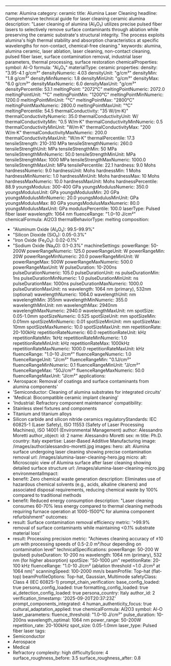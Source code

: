 ---
name: Alumina
category: ceramic
title: Alumina Laser Cleaning
headline: Comprehensive technical guide for laser cleaning ceramic alumina
description: "Laser cleaning of alumina (Al₂O₃) utilizes precise pulsed fiber lasers to selectively remove surface contaminants through ablation while preserving the ceramic substrate's structural integrity. The process exploits alumina's high thermal stability and absorption characteristics at specific wavelengths for non-contact, chemical-free cleaning."
keywords: alumina, alumina ceramic, laser ablation, laser cleaning, non-contact cleaning,
  pulsed fiber laser, surface contamination removal, industrial laser parameters,
  thermal processing, surface restoration
chemicalProperties:
  symbol: Al-O
  formula: "Al₂O₃"
  materialType: ceramic
properties:
  density: "3.95-4.1 g/cm³"
  densityNumeric: 4.03
  densityUnit: "g/cm³"
  densityMin: "1.8 g/cm³"
  densityMinNumeric: 1.8
  densityMinUnit: "g/cm³"
  densityMax: "6.0 g/cm³"
  densityMaxNumeric: 6.0
  densityMaxUnit: "g/cm³"
  densityPercentile: 53.1
  meltingPoint: "2072°C"
  meltingPointNumeric: 2072.0
  meltingPointUnit: "°C"
  meltingPointMin: "1200°C"
  meltingPointMinNumeric: 1200.0
  meltingPointMinUnit: "°C"
  meltingPointMax: "2800°C"
  meltingPointMaxNumeric: 2800.0
  meltingPointMaxUnit: "°C"
  meltingPercentile: 54.5
  thermalConductivity: "35 W/(m·K)"
  thermalConductivityNumeric: 35.0
  thermalConductivityUnit: W/
  thermalConductivityMin: "0.5 W/m·K"
  thermalConductivityMinNumeric: 0.5
  thermalConductivityMinUnit: "W/m·K"
  thermalConductivityMax: "200 W/m·K"
  thermalConductivityMaxNumeric: 200.0
  thermalConductivityMaxUnit: "W/m·K"
  thermalPercentile: 17.3
  tensileStrength: 210-310 MPa
  tensileStrengthNumeric: 260.0
  tensileStrengthUnit: MPa
  tensileStrengthMin: 50 MPa
  tensileStrengthMinNumeric: 50.0
  tensileStrengthMinUnit: MPa
  tensileStrengthMax: 1000 MPa
  tensileStrengthMaxNumeric: 1000.0
  tensileStrengthMaxUnit: MPa
  tensilePercentile: 22.1
  hardness: 9.0 Mohs
  hardnessNumeric: 9.0
  hardnessUnit: Mohs
  hardnessMin: 1 Mohs
  hardnessMinNumeric: 1.0
  hardnessMinUnit: Mohs
  hardnessMax: 10 Mohs
  hardnessMaxNumeric: 10.0
  hardnessMaxUnit: Mohs
  hardnessPercentile: 88.9
  youngsModulus: 300-400 GPa
  youngsModulusNumeric: 350.0
  youngsModulusUnit: GPa
  youngsModulusMin: 20 GPa
  youngsModulusMinNumeric: 20.0
  youngsModulusMinUnit: GPa
  youngsModulusMax: 80 GPa
  youngsModulusMaxNumeric: 80.0
  youngsModulusMaxUnit: GPa
  modulusPercentile: 100.0
  laserType: Pulsed fiber laser
  wavelength: 1064 nm
  fluenceRange: "1.0–10 J/cm²"
  chemicalFormula: Al2O3
  thermalBehaviorType: melting
composition:
- "Aluminum Oxide (Al₂O₃): 99.5-99.9%"
- "Silicon Dioxide (SiO₂): 0.05-0.3%"
- "Iron Oxide (Fe₂O₃): 0.02-0.1%"
- "Sodium Oxide (Na₂O): 0.1-0.3%"
machineSettings:
  powerRange: 50-200W
  powerRangeNumeric: 125.0
  powerRangeUnit: W
  powerRangeMin: 20W
  powerRangeMinNumeric: 20.0
  powerRangeMinUnit: W
  powerRangeMax: 500W
  powerRangeMaxNumeric: 500.0
  powerRangeMaxUnit: W
  pulseDuration: 10-200ns
  pulseDurationNumeric: 105.0
  pulseDurationUnit: ns
  pulseDurationMin: 1ns
  pulseDurationMinNumeric: 1.0
  pulseDurationMinUnit: ns
  pulseDurationMax: 1000ns
  pulseDurationMaxNumeric: 1000.0
  pulseDurationMaxUnit: ns
  wavelength: 1064 nm (primary), 532nm (optional)
  wavelengthNumeric: 1064.0
  wavelengthUnit: nm
  wavelengthMin: 355nm
  wavelengthMinNumeric: 355.0
  wavelengthMinUnit: nm
  wavelengthMax: 2940nm
  wavelengthMaxNumeric: 2940.0
  wavelengthMaxUnit: nm
  spotSize: 0.05-1.0mm
  spotSizeNumeric: 0.525
  spotSizeUnit: mm
  spotSizeMin: 0.01mm
  spotSizeMinNumeric: 0.01
  spotSizeMinUnit: mm
  spotSizeMax: 10mm
  spotSizeMaxNumeric: 10.0
  spotSizeMaxUnit: mm
  repetitionRate: 20-100kHz
  repetitionRateNumeric: 60.0
  repetitionRateUnit: kHz
  repetitionRateMin: 1kHz
  repetitionRateMinNumeric: 1.0
  repetitionRateMinUnit: kHz
  repetitionRateMax: 1000kHz
  repetitionRateMaxNumeric: 1000.0
  repetitionRateMaxUnit: kHz
  fluenceRange: "1.0–10 J/cm²"
  fluenceRangeNumeric: 1.0
  fluenceRangeUnit: "J/cm²"
  fluenceRangeMin: "0.1J/cm²"
  fluenceRangeMinNumeric: 0.1
  fluenceRangeMinUnit: "J/cm²"
  fluenceRangeMax: "50J/cm²"
  fluenceRangeMaxNumeric: 50.0
  fluenceRangeMaxUnit: "J/cm²"
applications:
- 'Aerospace: Removal of coatings and surface contaminants from alumina components'
- 'Semiconductor: Cleaning of alumina substrates for integrated circuits'
- 'Medical: Biocompatible ceramic implant cleaning'
- 'Industrial: Refractory component maintenance'
compatibility:
- Stainless steel fixtures and components
- Titanium and titanium alloys
- Silicon carbide and silicon nitride ceramics
regulatoryStandards: IEC 60825-1 (Laser Safety), ISO 11553 (Safety of Laser Processing
  Machines), ISO 14001 (Environmental Management)
author: Alessandro Moretti
author_object:
  id: 2
  name: Alessandro Moretti
  sex: m
  title: Ph.D.
  country: Italy
  expertise: Laser-Based Additive Manufacturing
  image: /images/author/alessandro-moretti.jpg
images:
  hero:
    alt: Alumina surface undergoing laser cleaning showing precise contamination removal
    url: /images/alumina-laser-cleaning-hero.jpg
  micro:
    alt: Microscopic view of Alumina surface after laser cleaning showing detailed
      surface structure
    url: /images/alumina-laser-cleaning-micro.jpg
environmentalImpact:
- benefit: Zero chemical waste generation
  description: Eliminates use of hazardous chemical solvents (e.g., acids, alkaline
    cleaners) and associated disposal requirements, reducing chemical waste by 100%
    compared to traditional methods
- benefit: Reduced energy consumption
  description: "Laser cleaning consumes 60-70% less energy compared to thermal cleaning methods requiring furnace operation at 1000-1500°C for alumina component refurbishment"
outcomes:
- result: Surface contamination removal efficiency
  metric: '>99.9% removal of surface contaminants while maintaining <0.1% substrate
    material loss'
- result: Processing precision
  metric: "Achieves cleaning accuracy of ±10 μm with processing speeds of 0.5-2.0 m²/hour depending on contamination level"
technicalSpecifications:
  powerRange: 50-200 W (pulsed)
  pulseDuration: 10-200 ns
  wavelength: 1064 nm (primary), 532 nm (for higher absorption)
  spotSize: "50-1000 μm"
  repetitionRate: 20-100 kHz
  fluenceRange: "1.0-10 J/cm² (ablation threshold ~1.0 J/cm² at 1064 nm)"
  scanningSpeed: 100-2000 mm/s
  beamProfile: Top-hat (flat-top)
  beamProfileOptions: Top-hat, Gaussian, Multimode
  safetyClass: Class 4 (IEC 60825-1)
prompt_chain_verification:
  base_config_loaded: true
  persona_config_loaded: true
  formatting_config_loaded: true
  ai_detection_config_loaded: true
  persona_country: Italy
  author_id: 2
  verification_timestamp: '2025-09-20T20:37:23Z'
  prompt_components_integrated: 4
  human_authenticity_focus: true
  cultural_adaptation_applied: true
chemicalFormula: Al2O3
symbol: Al-O
laser_parameters:
  fluence_threshold: "1.0–10 J/cm²"
  pulse_duration: 10-200ns
  wavelength_optimal: 1064 nm
  power_range: 50-200W
  repetition_rate: 20-100kHz
  spot_size: 0.05-1.0mm
  laser_type: Pulsed fiber laser
tags:
- Semiconductor
- Aerospace
- Medical
- Refractory
complexity: high
difficultyScore: 4
surface_roughness_before: 3.5
surface_roughness_after: 0.8
